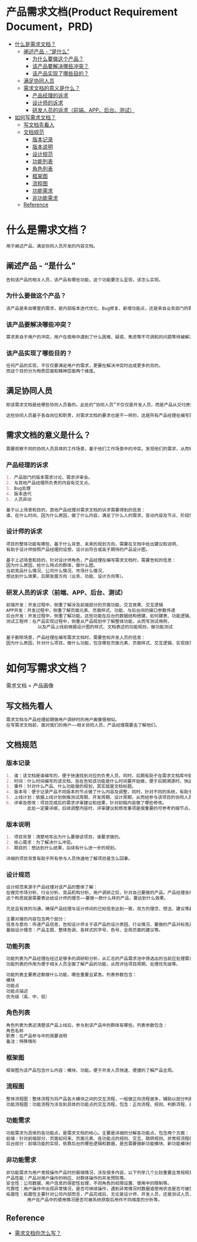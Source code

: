 
产品需求文档(Product Requirement Document，PRD)
=================

   * [什么是需求文档？](#什么是需求文档)
      * [阐述产品 - “是什么”](#阐述产品---是什么)
         * [为什么要做这个产品？](#为什么要做这个产品)
         * [该产品要解决哪些冲突？](#该产品要解决哪些冲突)
         * [该产品实现了哪些目的？](#该产品实现了哪些目的)
      * [满足协同人员](#满足协同人员)
      * [需求文档的意义是什么？](#需求文档的意义是什么)
         * [产品经理的诉求](#产品经理的诉求)
         * [设计师的诉求](#设计师的诉求)
         * [研发人员的诉求（前端、APP、后台、测试）](#研发人员的诉求前端app后台测试)
   * [如何写需求文档？](#如何写需求文档)
      * [写文档先看人](#写文档先看人)
      * [文档规范](#文档规范)
         * [版本记录](#版本记录)
         * [版本说明](#版本说明)
         * [设计规范](#设计规范)
         * [功能列表](#功能列表)
         * [角色列表](#角色列表)
         * [框架图](#框架图)
         * [流程图](#流程图)
         * [功能需求](#功能需求)
         * [非功能需求](#非功能需求)
      * [Reference](#reference)

# 什么是需求文档？
```md
用于阐述产品，满足协同人员开发的内容文档。
```
## 阐述产品 - “是什么”
```md
告知该产品的相关人员，该产品有哪些功能，这个功能要怎么呈现，该怎么实现。
```
### 为什么要做这个产品？
```md
该产品是来自哪里的需求，是内部版本迭代优化、Bug修复、新增功能点，还是来自业务部门的需求，或者来自用户的反馈需求。
```
### 该产品要解决哪些冲突？
```md
需求来自于用户的冲突，用户在使用中遇到了什么困难、疑惑、焦虑等不可调和的问题等待被解决。
```
### 该产品实现了哪些目的？
```md
任何产品的实现，不仅仅要满足用户的需求，更要在解决冲突时达成更多的目的。
而这个目的分为物质层面和精神层面两个维度。
```
## 满足协同人员
```md
即该需求文档是给哪些协同人员看的。此处的“协同人员”不仅仅是开发人员，而是产品从交付原型至最终上线，过程中所涉及的所有参与者。
```
```md
这些协同人员基于各自岗位和职责，对需求文档的要求也是不一样的，这是所有产品经理在编写需求文档时应尤为注意的点。
```
## 需求文档的意义是什么？
```md
需要观察不同的协同人员具体的工作场景，基于他们工作场景中的冲突，发现他们的需求，从而输出的解决方案，就是最好的需求文档。
```
### 产品经理的诉求
```md
1. 产品部门的版本需求讨论、需求评审会。
2. 与其他产品经理所负责的内容有交叉点。
3. Bug处理
4. 版本迭代
5. 人员异动
```
```md
基于以上场景和目的，其他产品经理对需求文档的诉求需要得到的信息：
谁、在什么时间、因为什么原因，做了什么内容，满足了什么人的需求，变动内容及节点、阶段性规划。
```
### 设计师的诉求
```md
项目的整体功能有哪些、基于什么背景、未来的规划方向，需要在文档中给出建议和说明，
有助于设计师按照产品经理的设想，设计出符合或高于期待的产品设计图。
```
```md
基于上述场景和目的，针对设计师角色，产品经理在编写需求文档时，需要告知的信息：
因为什么原因，给什么特点的群体，做什么图，
当前竞品什么情况、公司什么情况、市场什么情况，
想达到什么效果，后期发展方向（业务、功能、设计方向等）。
```
### 研发人员的诉求（前端、APP、后台、测试）
```md
前端开发：开发过程中，侧重了解涉及前端部分的页面功能、交互效果、交互逻辑
APP开发：开发过程中，侧重了解页面元素、页面样式、功能、与后台间的接口参数传递
后台开发：开发过程中，侧重了解功能、这些功能在后台的数据结构搭建、如何建表、功能逻辑、与前台兼的接口参数传递
测试工程师：在产品实现过程中，侧重从产品规划中了解整体功能，从而写测试用例，
            以及产品上线前根据设计图的样式、文档表述的功能规则，做功能测试
```
```md
基于删除场景，产品经理在编写需求文档时，需要告知开发人员的信息：
因为什么原因，针对什么项目，做什么功能，包含哪些页面元素、页面样式、交互逻辑、实现效果。
```
# 如何写需求文档？
需求文档 = 产品画像
## 写文档先看人 
```md
需求文档与产品经理前期做用户调研时的用户画像很相似。
在写需求文档前，面对我们的用户——相关协同人员，产品经理需要去了解他们。
```
## 文档规范
### 版本记录
```md
1. 谁：该文档是谁编写的，便于快速找到对应的负责人员，同时，后期有助于在需求文档库中建档分类。
2. 时间：什么时间编写的该文档，旨在告知该功能是什么时间要开始做，便于后期溯源时，快速定位。
3. 事件：针对什么产品、什么功能做的规划，其实就是文档标题。
4. 版本号：便于记录产品不同版本的节点做了什么内容及调整，同时，针对不同的系统，有助于使用统一的版本号做管理。
5. 上线计划：依据上线计划倒推测试周期、开发周期、设计周期，从而给参与该项目的协同人员约定好时间，便于更好的把控项目进度。
6. 评审及修改：项目完成后的需求评审建议和结果，针对初稿内容做了哪些修改。
        此处一定要详细，后续调整内容时，评审建议和修改事项是很重要的可参考的细节点。
```
### 版本说明
```md
1. 项目背景：清楚地写出为什么要做该项目，谁要求做的。
2. 核心需求：为了解决什么冲突。
3. 期目的：想达到什么结果，后续有什么进一步的规划。

详细的项目背景有助于所有参与人员快速地了解项目是怎么回事。
```
### 设计规范
```md
设计规范来源于产品经理对该产品的整体了解：
在做完市场分析、行业分析、竞品机构分析、用户调研之后，针对自己要做的产品，产品经理会形成自己的整体构思和产品走向模型。
这个构思就是需要表达给设计师的理念——要做一款什么样的产品，要达到什么效果。
```
```md
充足且有效的沟通，确保产品经理与设计师间的已知信息达到一致，双方的理念、想法、建议等越碰撞越容易做出更好的产品。
```
```md
主要对接的内容包含两个部分：
信息与意向：传递产品信息，告知设计师关于该产品的设计原因、行业情况、要做的产品对标竞品是哪些，以后对产品的规划是什么、产品经理的意向是什么。
基础设计理念：产品主题、整体色调、各样式的字号、色号、全局页面的建议等。
```
### 功能列表
```md
功能列表为产品经理在经过足够多的调研和分析，从汇总的产品需求池中筛选出的当前应处理需求列表。
功能列表的作用为便于相关人员全面了解产品的功能，从而评估项目周期、处理优先级等。
```
```md
功能列表主要表述都做什么功能，哪些重要且紧急。列表参数包含：
模块
功能点
功能点描述
优先级（高、中、低）
```
### 角色列表
```md
角色列表为表述清楚该产品上线后，参与到该产品中的群体有哪些。列表参数包含：
角色名称
职责：在产品参与中的简要说明
备注：特殊情形
```
### 框架图
```md
框架图为该产品包含什么内容：模块、功能。便于开发人员快速、便捷的了解产品全局。
```
### 流程图
```md
整体流程图：整体流程为将产品各大模块之间的交互流程，一般做正向流程居多，辅助以部分判断流程和异常处理机制
功能流程图：功能流程为涉及到具体的功能点的交互流程，包含：正向流程、规则、判断流程、异常流程。
```
### 功能需求
```md
功能需求为具体的各功能点，是需求文档的核心。主要是详细的分解各功能点，包含两个方面：
前端：针对前端部分，页面如何来、页面元素、各功能点的规则、交互、跳转规则、非常规流程的页面元素、交互、跳转规则等等。
后台部分：前端功能的实现，依靠后台的哪些逻辑和数据，是否需要做新功能模块、新功能模块的内容、数据的调用、存储、接口数据传值等等。
```
### 非功能需求
```md
非功能需求为用户常规操作产品时的极端情况，涉及很多内容，以下列举几个比较重要且常规规划中需要考虑的点：
产品性能：产品对用户操作的响应、对群体操作的并发预防等。
安全性：公司数据、用户信息的保密性处理，不同角色的权限设置、使用中的限制等。
可靠性：用户操作中出现异常情况，是否可继续操作，遇到异常情况时数据或使用状态是否可被恢复等。
拓展性：拓展性主要针对公司内部而言，产品完成后，无论是设计师、开发人员，还是测试人员，针对产品所做的工作，是否可以被复用到其他地方。
        用户在产品中的使用情况是否可被系统获取后用作不同维度的分析等。
```
## Reference
* [需求文档你怎么写？](https://www.toutiao.com/i6735964750741504523/)

